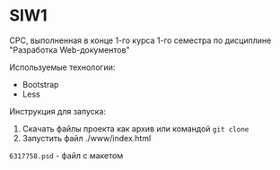 # SIW1
СРС, выполненная в конце 1-го курса 1-го семестра по дисциплине "Разработка Web-документов"

Используемые технологии:
- Bootstrap
- Less

Инструкция для запуска:
1. Скачать файлы проекта как архив или командой `git clone`
2. Запустить файл ./www/index.html

`6317758.psd` - файл с макетом
